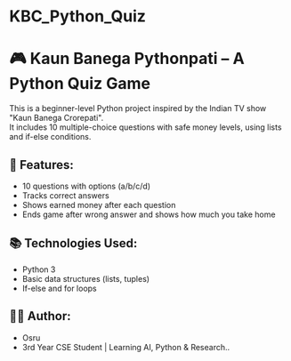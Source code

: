 # KBC_Python_Quiz
# 🎮 Kaun Banega Pythonpati – A Python Quiz Game

This is a beginner-level Python project inspired by the Indian TV show "Kaun Banega Crorepati".  
It includes 10 multiple-choice questions with safe money levels, using lists and if-else conditions.

## 🧠 Features:
- 10 questions with options (a/b/c/d)
- Tracks correct answers
- Shows earned money after each question
- Ends game after wrong answer and shows how much you take home

## 📚 Technologies Used:
- Python 3
- Basic data structures (lists, tuples)
- If-else and for loops

## 👩‍💻 Author:
- Osru
- 3rd Year CSE Student | Learning AI, Python & Research..

